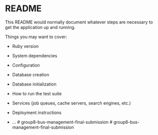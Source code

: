 # README

This README would normally document whatever steps are necessary to get the
application up and running.

Things you may want to cover:

* Ruby version

* System dependencies

* Configuration

* Database creation

* Database initialization

* How to run the test suite

* Services (job queues, cache servers, search engines, etc.)

* Deployment instructions

* ...
#   g r o u p 8 - b u s - m a n a g e m e n t - f i n a l - s u b m i s s i o n  
 #   g r o u p 8 - b u s - m a n a g e m e n t - f i n a l - s u b m i s s i o n  
 